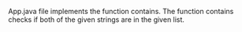 App.java file implements the function contains.
The function contains checks if both of the given strings are in the given list.